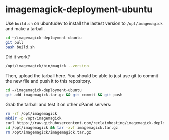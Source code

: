 # imagemagick-deployment-ubuntu

Use `build.sh` on ubuntudev to install the lastest version to `/opt/imagemagick` and make a tarball.
```bash
cd ~/imagemagick-deployment-ubuntu
git pull
bash build.sh
```

Did it work?
```bash
/opt/imagemagick/bin/magick --version
```

Then, upload the tarball here. You should be able to just use git to commit the new file and push it to this repository.
```bash
cd ~/imagemagick-deployment-ubuntu
git add imagemagick.tar.gz && git commit && git push
```

Grab the tarball and test it on other cPanel servers:
```bash
rm -rf /opt/imagemagick
mkdir -p /opt/imagemagick
curl https://raw.githubusercontent.com/reclaimhosting/imagemagick-deployment-ubuntu/main/imagemagick.tar.gz -o /opt/imagemagick/imagemagick.tar.gz
cd /opt/imagemagick && tar -xvf imagemagick.tar.gz
rm /opt/imagemagick/imagemagick.tar.gz
```
